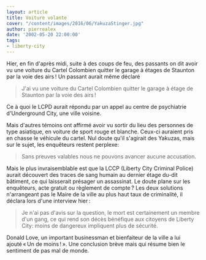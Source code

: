 ```yaml
---
layout: article
title: Voiture volante
cover: "/content/images/2016/06/YakuzaStinger.jpg"
author: pierrealex
date: '2002-05-20 22:00:00'
tags:
- liberty-city
---
```


Hier, en fin d'après midi, suite à des coups de feu, des passants on dit avoir vu une voiture du Cartel Colombien quitter le garage à étages de Staunton par la voie des airs ! Un passant aurait même déclaré

> J'ai vu une voiture du Cartel Colombien quitter le garage à étage de Staunton par la voie des airs !

Ce à quoi le LCPD aurait répondu par un appel au centre de psychiatrie d'Underground City, une ville voisine.

Mais d'autres témoins ont affirmé avoir vu sortir du lieu des personnes de type asiatique, en voiture de sport rouge et blanche. Ceux-ci auraient pris en chasse le véhicule du cartel. Nul doute qu'il s'agirait des Yakuzas, mais sur le sujet, les enquêteurs restent perplexe:

> Sans preuves valables nous ne pouvons avancer aucune accusation.

Mais le plus invraisemblable est que la LCCP (Liberty City Criminal Police) aurait découvert des traces de sang humain au dernier étage du-dit bâtiment, ce qui laisserait présager un assassinat. Le doute plane sur les enquêteurs, acte gratuit ou règlement de compte ? Les deux solutions n'arrangeant pas le Maire de la ville au plus haut taux de criminalité, il déclara lors d'une interview hier :

> Je n'ai pas d'avis sur la question, le mort est certainement un membre d'un gang, ce qui rend son décès bénéfique aux citoyens de Liberty City: moins de dangereux impliquent plus de sécurité.

Donald Love, un important businessman et bienfaiteur de la ville a lui ajouté « Un de moins ! ». Une conclusion brève mais qui résume bien le sentiment de pas mal de monde.